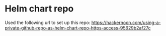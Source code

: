 # Helm chart repo

Used the following url to set up this repo: https://hackernoon.com/using-a-private-github-repo-as-helm-chart-repo-https-access-95629b2af27c


